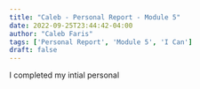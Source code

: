 ```yaml
---
title: "Caleb - Personal Report - Module 5"
date: 2022-09-25T23:44:42-04:00
author: "Caleb Faris"
tags: ['Personal Report', 'Module 5', 'I Can']
draft: false
---
```


I completed my intial personal 
